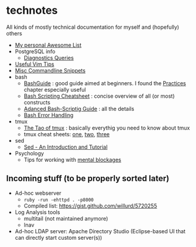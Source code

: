 # technotes

All kinds of mostly technical documentation for myself and (hopefully) others

* [My personal Awesome List](awesome.md)
* PostgreSQL info
  * [Diagnostics Queries](postgres/diagnostics-queries.md)
* [Useful Vim Tips](vim.md)
* [Misc Commandline Snippets](snippets.md)
* bash
  * [BashGuide](http://mywiki.wooledge.org/BashGuide) : good guide aimed at beginners. I found the [Practices](http://mywiki.wooledge.org/BashGuide/Practices) chapter especially useful
  * [Bash Scripting Cheatsheet](https://devhints.io/bash) : concise overview of all (or most) constructs
  * [Adanced Bash-Scriptig Guide](http://www.tldp.org/LDP/abs/html/) : all the details
  * [Bash Error Handling](https://linuxhint.com/bash_error_handling/)
* tmux
  * [The Tao of tmux](https://leanpub.com/the-tao-of-tmux/read) : basically everythig you need to know about tmux
  * tmux cheat sheets: [one](https://gist.github.com/MohamedAlaa/2961058), [two](http://atkinsam.com/documents/tmux.pdf), [three](https://www.cheatography.com/thecultofkaos/cheat-sheets/tmux-basics/)
* sed
  * [Sed - An Introduction and Tutorial](http://www.grymoire.com/Unix/Sed.html)
* Psychology
  * Tips for working with [mental blockages](psychology/blocked/index.html)

## Incoming stuff (to be properly sorted later)

* Ad-hoc webserver
  * `ruby -run -ehttpd . -p8000`
  * Compiled list: https://gist.github.com/willurd/5720255
* Log Analysis tools
  * multitail (not maintained anymore)
  * lnav
* Ad-hoc LDAP server: Apache Directory Studio (Eclipse-based UI that can directly start custom server(s))


